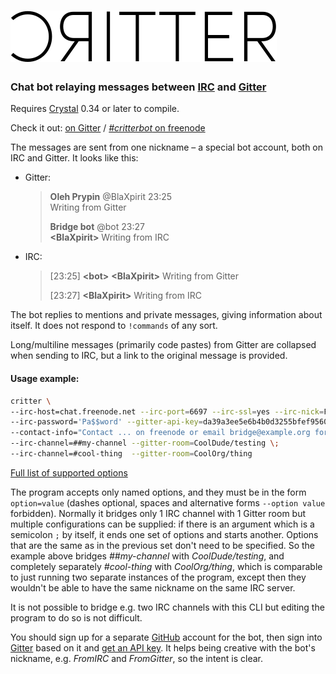 # ![Critter](logo.png "CRITTER")

### Chat bot relaying messages between [IRC][] and [Gitter][]

Requires [Crystal][] 0.34 or later to compile.

Check it out: [on Gitter](https://gitter.im/blaxpirit/critter) / [*#critterbot* on freenode](https://webchat.freenode.net/?channels=%23critterbot&prompt=1&randomnick=1)

The messages are sent from one nickname &ndash; a special bot account, both on IRC and Gitter. It looks like this:

- Gitter:

  > **Oleh Prypin** @BlaXpirit  23:25  
  > Writing from Gitter
  >
  > **Bridge bot** @bot         23:27  
  > **\<BlaXpirit>** Writing from IRC

- IRC:

  > [23:25] **\<bot>** **\<BlaXpirit>** Writing from Gitter
  >
  > [23:27] **\<BlaXpirit>** Writing from IRC

The bot replies to mentions and private messages, giving information about itself. It does not respond to `!commands` of any sort.

Long/multiline messages (primarily code pastes) from Gitter are collapsed when sending to IRC, but a link to the original message is provided.

#### Usage example:

```bash
critter \
--irc-host=chat.freenode.net --irc-port=6697 --irc-ssl=yes --irc-nick=FromGitter    \
--irc-password='Pa$$word' --gitter-api-key=da39a3ee5e6b4b0d3255bfef95601890afd80709 \
--contact-info="Contact ... on freenode or email bridge@example.org for support"    \
--irc-channel=##my-channel --gitter-room=CoolDude/testing \;                        \
--irc-channel=#cool-thing  --gitter-room=CoolOrg/thing
```

[Full list of supported options](critter.cr)

The program accepts only named options, and they must be in the form `option=value` (dashes optional, spaces and alternative forms `--option value` forbidden). Normally it bridges only 1 IRC channel with 1 Gitter room but multiple configurations can be supplied: if there is an argument which is a semicolon `;` by itself, it ends one set of options and starts another. Options that are the same as in the previous set don't need to be specified. So the example above bridges *##my-channel* with *CoolDude/testing*, and completely separately *#cool-thing* with *CoolOrg/thing*, which is comparable to just running two separate instances of the program, except then they wouldn't be able to have the same nickname on the same IRC server.

It is not possible to bridge e.g. two IRC channels with this CLI but editing the program to do so is not difficult.

You should sign up for a separate [GitHub][] account for the bot, then sign into [Gitter][] based on it and [get an API key](https://developer.gitter.im/apps). It helps being creative with the bot's nickname, e.g. *FromIRC* and *FromGitter*, so the intent is clear.



[crystal]: http://crystal-lang.org/
[irc]: https://en.wikipedia.org/wiki/Internet_Relay_Chat
[gitter]: https://gitter.im/
[github]: https://github.com/
